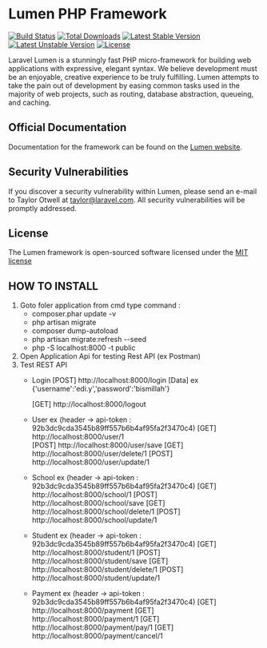 # Lumen PHP Framework

[![Build Status](https://travis-ci.org/laravel/lumen-framework.svg)](https://travis-ci.org/laravel/lumen-framework)
[![Total Downloads](https://poser.pugx.org/laravel/lumen-framework/d/total.svg)](https://packagist.org/packages/laravel/lumen-framework)
[![Latest Stable Version](https://poser.pugx.org/laravel/lumen-framework/v/stable.svg)](https://packagist.org/packages/laravel/lumen-framework)
[![Latest Unstable Version](https://poser.pugx.org/laravel/lumen-framework/v/unstable.svg)](https://packagist.org/packages/laravel/lumen-framework)
[![License](https://poser.pugx.org/laravel/lumen-framework/license.svg)](https://packagist.org/packages/laravel/lumen-framework)

Laravel Lumen is a stunningly fast PHP micro-framework for building web applications with expressive, elegant syntax. We believe development must be an enjoyable, creative experience to be truly fulfilling. Lumen attempts to take the pain out of development by easing common tasks used in the majority of web projects, such as routing, database abstraction, queueing, and caching.

## Official Documentation

Documentation for the framework can be found on the [Lumen website](http://lumen.laravel.com/docs).

## Security Vulnerabilities

If you discover a security vulnerability within Lumen, please send an e-mail to Taylor Otwell at taylor@laravel.com. All security vulnerabilities will be promptly addressed.

## License

The Lumen framework is open-sourced software licensed under the [MIT license](http://opensource.org/licenses/MIT)


## HOW TO INSTALL ##
1. Goto foler application from cmd
   type command :
   - composer.phar update -v
   - php artisan migrate
   - composer dump-autoload
   - php artisan migrate:refresh --seed
   - php -S localhost:8000 -t public
3. Open Application Api for testing Rest API (ex Postman)
4. Test REST API
	- Login
	  [POST] http://localhost:8000/login
	  [Data] ex {'username':'edi.y','password':'bismillah'}

	  [GET] http://localhost:8000/logout	

	- User ex (header -> api-token : 92b3dc9cda3545b89ff557b6b4af95fa2f3470c4)
	  [GET] http://localhost:8000/user/1	  
	  [POST] http://localhost:8000/user/save
	  [GET] http://localhost:8000/user/delete/1
	  [POST] http://localhost:8000/user/update/1

	- School ex (header -> api-token : 92b3dc9cda3545b89ff557b6b4af95fa2f3470c4)
	  [GET] http://localhost:8000/school/1
	  [POST] http://localhost:8000/school/save
	  [GET] http://localhost:8000/school/delete/1
	  [POST] http://localhost:8000/school/update/1

	- Student ex (header -> api-token : 92b3dc9cda3545b89ff557b6b4af95fa2f3470c4)
	  [GET] http://localhost:8000/student/1
	  [POST] http://localhost:8000/student/save
	  [GET] http://localhost:8000/student/delete/1
	  [POST] http://localhost:8000/student/update/1

	- Payment ex (header -> api-token : 92b3dc9cda3545b89ff557b6b4af95fa2f3470c4)
	  [GET] http://localhost:8000/payment
	  [GET] http://localhost:8000/payment/1
	  [GET] http://localhost:8000/payment/pay/1
	  [GET] http://localhost:8000/payment/cancel/1
